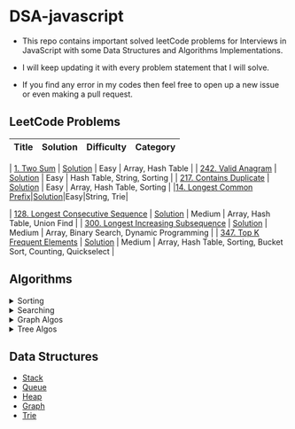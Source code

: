 # DSA-javascript

- This repo contains important solved leetCode problems for Interviews in JavaScript with some Data Structures and Algorithms Implementations.

- I will keep updating it with every problem statement that I will solve.

- If you find any error in my codes then feel free to open up a new issue or even making a pull request.

## LeetCode Problems

| Title | Solution | Difficulty | Category |
| :---- | :------- | :--------- | :------- |

<!-- Easy -->

| [1. Two Sum](https://leetcode.com/problems/two-sum/) | [Solution](https://github.com/kartikth40/DSA-javascript/blob/main/problems/twoSum.js) | Easy | Array, Hash Table |
| [242. Valid Anagram](https://leetcode.com/problems/valid-anagram/) | [Solution](https://github.com/kartikth40/DSA-javascript/blob/main/problems/__name__.js) | Easy | Hash Table, String, Sorting |
| [217. Contains Duplicate](https://leetcode.com/problems/contains-duplicate/) | [Solution](https://github.com/kartikth40/DSA-javascript/blob/main/problems/containsDuplicate.js) | Easy | Array, Hash Table, Sorting |
|[14. Longest Common Prefix](https://leetcode.com/problems/longest-common-prefix/)|[Solution](https://github.com/kartikth40/DSA-javascript/blob/main/problems/longestCommonPrefix.js)|Easy|String, Trie|

<!-- Medium -->

| [128. Longest Consecutive Sequence](https://leetcode.com/problems/longest-consecutive-sequence/) | [Solution](https://github.com/kartikth40/DSA-javascript/blob/main/problems/longestConsecutive.js) | Medium | Array, Hash Table, Union Find |
| [300. Longest Increasing Subsequence](https://leetcode.com/problems/longest-increasing-subsequence/) | [Solution](https://github.com/kartikth40/DSA-javascript/blob/main/problems/longestIncreasingSubsequence.js) | Medium | Array, Binary Search, Dynamic Programming |
| [347. Top K Frequent Elements](https://leetcode.com/problems/top-k-frequent-elements/) | [Solution](https://github.com/kartikth40/DSA-javascript/blob/main/problems/topKfrequentElements.js) | Medium | Array, Hash Table, Sorting, Bucket Sort, Counting, Quickselect |

<!-- |[]()|[Solution](https://github.com/kartikth40/DSA-javascript/blob/main/problems/__name__.js)|Easy Medium Hard|| -->

## Algorithms

<details>
<summary>Sorting</summary>
<br>
<li><a href='https://github.com/kartikth40/DSA-javascript/blob/main/algorithms/bubbleSort.js'>Bubble Sort</a></li>
<li><a href='https://github.com/kartikth40/DSA-javascript/blob/main/algorithms/countingSort.js'>Counting Sort</a></li>
<li><a href='https://github.com/kartikth40/DSA-javascript/blob/main/algorithms/heapSort.js'>Heap Sort</a></li>
<li><a href='https://github.com/kartikth40/DSA-javascript/blob/main/algorithms/insertionSort.js'>Insertion Sort</a></li>
<li><a href='https://github.com/kartikth40/DSA-javascript/blob/main/algorithms/mergeSort.js'>Merge Sort</a></li>
<li><a href='https://github.com/kartikth40/DSA-javascript/blob/main/algorithms/quickSort.js'>Quick Sort</a></li>
<li><a href='https://github.com/kartikth40/DSA-javascript/blob/main/algorithms/radixSort.js'>Radix Sort</a></li>
<li><a href='https://github.com/kartikth40/DSA-javascript/blob/main/algorithms/selectionSort.js'>Selection Sort</a></li>
<!-- <li><a href='https://github.com/kartikth40/DSA-javascript/blob/main/algorithms/'></a></li> -->
</details>

<details>
<summary>Searching</summary>
<br>
<li><a href='https://github.com/kartikth40/DSA-javascript/blob/main/algorithms/binarySearch.js'>Binary Search</a></li>
<!-- <li><a href='https://github.com/kartikth40/DSA-javascript/blob/main/algorithms/'></a></li> -->
</details>

<details>
<summary>Graph Algos</summary>
<br>
<li><a href='https://github.com/kartikth40/DSA-javascript/blob/main/algorithms/graph-BFS.js'>BFS</a></li>
<li><a href='https://github.com/kartikth40/DSA-javascript/blob/main/algorithms/graph-DFS.js'>DFS</a></li>
<li><a href='https://github.com/kartikth40/DSA-javascript/blob/main/algorithms/dijkstraShortestPath.js'>Dijkstra Shortest Path</a></li>
<!-- <li><a href='https://github.com/kartikth40/DSA-javascript/blob/main/algorithms/'></a></li> -->

</details>

<details>
<summary>Tree Algos</summary>
<br>
<li><a href='https://github.com/kartikth40/DSA-javascript/blob/main/algorithms/tree-BFS.js'>BFS</a></li>
<li><a href='https://github.com/kartikth40/DSA-javascript/blob/main/algorithms/tree-DFS.js'>DFS</a></li>
<!-- <li><a href='https://github.com/kartikth40/DSA-javascript/blob/main/algorithms/'></a></li> -->

</details>

## Data Structures

- [Stack](https://github.com/kartikth40/DSA-javascript/blob/main/data_structures/stack.js)
- [Queue](https://github.com/kartikth40/DSA-javascript/blob/main/data_structures/queue.js)
- [Heap](https://github.com/kartikth40/DSA-javascript/blob/main/data_structures/heap.js)
- [Graph](https://github.com/kartikth40/DSA-javascript/blob/main/data_structures/graph.js)
- [Trie](https://github.com/kartikth40/DSA-javascript/blob/main/data_structures/trie.js)
